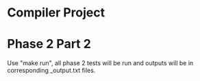 Compiler Project
================
Phase 2 Part 2
================

Use "make run", all phase 2 tests will be run and outputs will be in corresponding _output.txt files.
